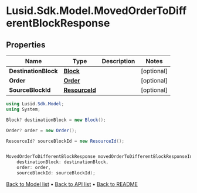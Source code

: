 # Lusid.Sdk.Model.MovedOrderToDifferentBlockResponse

## Properties

Name | Type | Description | Notes
------------ | ------------- | ------------- | -------------
**DestinationBlock** | [**Block**](Block.md) |  | [optional] 
**Order** | [**Order**](Order.md) |  | [optional] 
**SourceBlockId** | [**ResourceId**](ResourceId.md) |  | [optional] 

```csharp
using Lusid.Sdk.Model;
using System;

Block? destinationBlock = new Block();

Order? order = new Order();

ResourceId? sourceBlockId = new ResourceId();


MovedOrderToDifferentBlockResponse movedOrderToDifferentBlockResponseInstance = new MovedOrderToDifferentBlockResponse(
    destinationBlock: destinationBlock,
    order: order,
    sourceBlockId: sourceBlockId);
```

[Back to Model list](../README.md#documentation-for-models) &#8226; [Back to API list](../README.md#documentation-for-api-endpoints) &#8226; [Back to README](../README.md)
